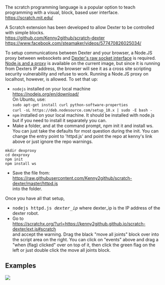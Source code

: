 The scratch programming language is a popular option to teach programming with a visual, block, based user interface.<BR>
https://scratch.mit.edu/

A Scratch extension has been developed to allow Dexter to be controlled with simple blocks. <BR>
https://github.com/Kenny2github/scratch-dexter
<BR>
https://www.facebook.com/steamaker/videos/577470826025034/

To setup communications between Dexter and your browser, a Node.JS proxy between websockets and [Dexter's raw socket interface](Dexter-Networking) is required. [Node.js and a proxy](nodejs-webserver#a-node-js-websocket-server) is available on the current image, but since it is running from Dexters IP address, the browser will see it as a cross site scripting security vulnerability and refuse to work. Running a Node.JS proxy on localhost, however, is allowed. To set that up:
- `nodejs` installed on your local machine<br>
https://nodejs.org/en/download/<br>
On Ubuntu, use:<br>
`sudo apt-get install curl python-software-properties`<br>
`curl -sL https://deb.nodesource.com/setup_10.x | sudo -E bash -`
- `npm` installed on your local machine. It should be installed with node.js but if you need to install it separately you can.
- Make a folder, and at the command prompt, npm init it and install ws. You can just take the defaults for most question during the init. You can change the entry point to 'httpd.js' and point the repo at kenny's link above or just ignore the repo warnings. 
````
mkdir dexproxy
cd dexproxy
npm init
npm install ws
````
- Save the file from:<br>
https://raw.githubusercontent.com/Kenny2github/scratch-dexter/master/httpd.js
<br>into the folder. 

Once you have all that setup, 
- <TT>nodejs httpd.js <i>dexter_ip</i></TT> where dexter_ip  is the IP address of the dexter robot.
- Go to<br>
https://scratchx.org/?url=https://kenny2github.github.io/scratch-dexter/ext.js#scratch
<br>and accept the warning. Drag the black "move all joints" block over into the script area on the right. You can click on "events" above and drag a "when (flag) clicked" over on top of it, then click the green flag on the left or just double click the move all joints block. 

## Examples
![](https://user-images.githubusercontent.com/419392/57275528-b8690e80-7053-11e9-8ebf-120c13898d7f.png)